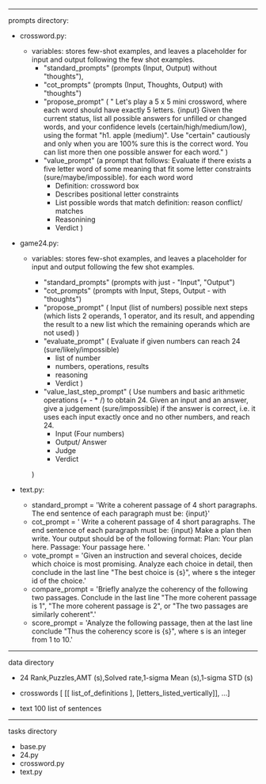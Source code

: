 -----------
prompts directory:
- crossword.py: 
    - variables: stores few-shot examples, and leaves a placeholder for input and output following the few shot examples.
        - "standard_prompts" (prompts (Input, Output) without "thoughts"), 
        - "cot_prompts" (prompts (Input, Thoughts, Output) with "thoughts")
        - "propose_prompt" (
                "
                Let's play a 5 x 5 mini crossword, where each word should have exactly 5 letters.
                {input}
                Given the current status, list all possible answers for unfilled or changed words, and your confidence levels (certain/high/medium/low), using the format "h1. apple (medium)". Use "certain" cautiously and only when you are 100% sure this is the correct word. You can list more then one possible answer for each word."
        )
        - "value_prompt" (a prompt that follows: 
            Evaluate if there exists a five letter word of some meaning that fit some letter constraints (sure/maybe/impossible).
            for each word word 
            - Definition: crossword box
            - Describes positional letter constraints
            - List possible words that match definition: reason conflict/ matches
            - Reasonining
            - Verdict
        )

- game24.py:
    - variables: stores few-shot examples, and leaves a placeholder for input and output following the few shot examples.
        - "standard_prompts" (prompts with just - "Input", "Output")
        - "cot_prompts" (prompts with Input, Steps, Output - with "thoughts")
        - "propose_prompt" (
            Input (list of numbers)
            possible next steps (which lists 2 operands, 1 operator, and its result, and appending the result to a new list which the remaining operands which are not used)
        )
        - "evaluate_prompt" (
            Evaluate if given numbers can reach 24 (sure/likely/impossible)
            - list of number
            - numbers, operations, results
            - reasoning 
            - Verdict 
        )
        - "value_last_step_prompt" (
            Use numbers and basic arithmetic operations (+ - * /) to obtain 24. Given an input and an answer, give a judgement (sure/impossible) if the answer is correct, i.e. it uses each input exactly once and no other numbers, and reach 24.
            - Input (Four numbers) 
            - Output/ Answer
            - Judge
            - Verdict

        )
- text.py:
    - standard_prompt = 'Write a coherent passage of 4 short paragraphs. The end sentence of each paragraph must be: {input}'
    - cot_prompt = ' Write a coherent passage of 4 short paragraphs. The end sentence of each paragraph must be: {input}
        Make a plan then write. Your output should be of the following format:
        Plan:
        Your plan here.
        Passage:
        Your passage here.
        '
    - vote_prompt = 'Given an instruction and several choices, decide which choice is most promising. Analyze each choice in detail, then conclude in the last line "The best choice is {s}", where s the integer id of the choice.'
    - compare_prompt = 'Briefly analyze the coherency of the following two passages. Conclude in the last line "The more coherent passage is 1", "The more coherent passage is 2", or "The two passages are similarly coherent".'
    - score_prompt = 'Analyze the following passage, then at the last line conclude "Thus the coherency score is {s}", where s is an integer from 1 to 10.'

-----------
data directory
- 24
Rank,Puzzles,AMT (s),Solved rate,1-sigma Mean (s),1-sigma STD (s)

- crosswords 
[ [[ list_of_definitions ], [letters_listed_vertically]], ...]

- text
100 list of sentences

-----------
tasks directory
- base.py
- 24.py
- crossword.py
- text.py






